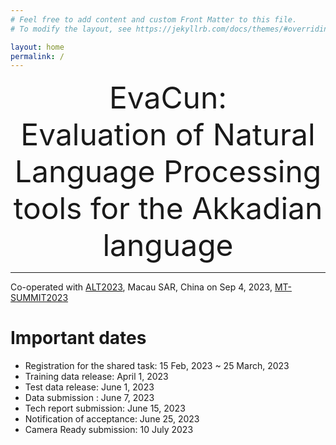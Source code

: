```yaml
---
# Feel free to add content and custom Front Matter to this file.
# To modify the layout, see https://jekyllrb.com/docs/themes/#overriding-theme-defaults

layout: home
permalink: /
---
```


<font size = "10"> <center>EvaCun: <br>
Evaluation of Natural Language Processing tools for the Akkadian language</center> </font> 

____
Co-operated with [ALT2023](https://github.com/GoThereGit/ALT), Macau SAR, China on Sep 4, 2023, [MT-SUMMIT2023](https://mtsummit2023.scimeeting.cn/en/web/index/)
  
# Important dates

- Registration for the shared task: 15 Feb, 2023 ~ 25 March, 2023
- Training data release: April 1, 2023
- Test data release: June 1, 2023
- Data submission : June 7, 2023
- Tech report submission: June 15, 2023
- Notification of acceptance: June 25, 2023
- Camera Ready submission: 10 July 2023